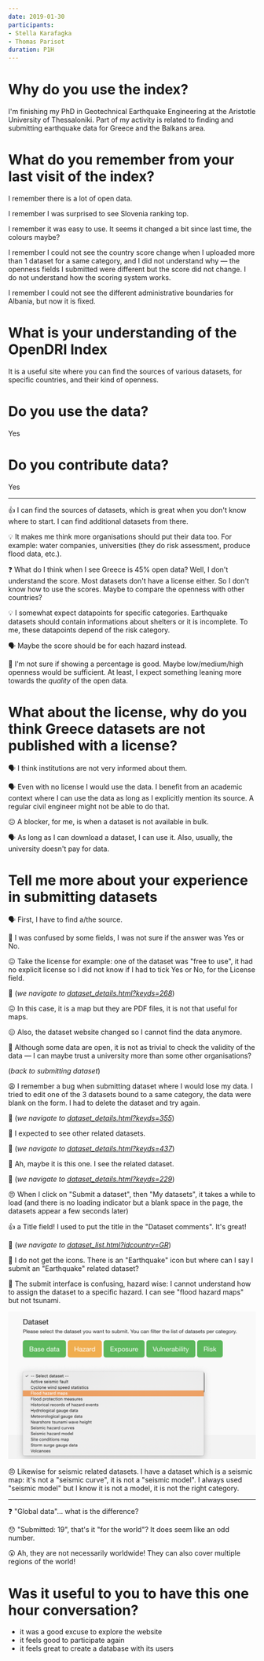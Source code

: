 ```yaml
---
date: 2019-01-30
participants:
- Stella Karafagka
- Thomas Parisot
duration: P1H
---
```


# Why do you use the index?

I'm finishing my PhD in Geotechnical Earthquake Engineering at the Aristotle University of Thessaloniki. Part of my activity is related to finding and submitting earthquake data for Greece and the Balkans area.

# What do you remember from your last visit of the index?

I remember there is a lot of open data.

I remember I was surprised to see Slovenia ranking top.

I remember it was easy to use. It seems it changed a bit since last time, the colours maybe?

I remember I could not see the country score change when I uploaded more than 1 dataset for a same category, and I did not understand why — the openness fields I submitted were different but the score did not change. I do not understand how the scoring system works.

I remember I could not see the different administrative boundaries for Albania, but now it is fixed.

# What is your understanding of the OpenDRI Index

It is a useful site where you can find the sources of various datasets, for specific countries, and their kind of openness.

# Do you use the data?

Yes

# Do you contribute data?

Yes

---

👍 I can find the sources of datasets, which is great when you don't know where to start. I can find additional datasets from there.<br>

💡 It makes me think more organisations should put their data too. For example: water companies, universities (they do risk assessment, produce flood data, etc.).

❓ What do I think when I see Greece is 45% open data? Well, I don't understand the score. Most datasets don't have a license either. So I don't know how to use the scores. Maybe to compare the openness with other countries?

💡 I somewhat expect datapoints for specific categories. Earthquake datasets should contain informations about shelters or it is incomplete. To me, these datapoints depend of the risk category.

🗣 Maybe the score should be for each hazard instead.

🤔 I'm not sure if showing a percentage is good. Maybe low/medium/high openness would be sufficient. At least, I expect something leaning more towards the  _quality_ of the open data.

# What about the license, why do you think Greece datasets are not published with a license?

🗣 I think institutions are not very informed about them.

🗣 Even with no license I would use the data. I benefit from an academic context where I can use the data as long as I explicitly mention its source. A regular civil engineer might not be able to do that.

☹️ A blocker, for me, is when a dataset is not available in bulk.

🗣 As long as I can download a dataset, I can use it. Also, usually, the university doesn't pay for data.

# Tell me more about your experience in submitting datasets

🗣 First, I have to find a/the source.

🤔 I was confused by some fields, I was not sure if the answer was Yes or No.

😖 Take the license for example: one of the dataset was "free to use", it had no explicit license so I did not know if I had to tick Yes or No, for the License field.

🔗 (_we navigate to [dataset_details.html?keyds=268](https://index.opendri.org/dataset_details.html?keyds=268)_)

😖 In this case, it is a map but they are PDF files, it is not that useful for maps.

😖 Also, the dataset website changed so I cannot find the data anymore.

🤔 Although some data are open, it is not as trivial to check the validity of the data — I can maybe trust a university more than some other organisations?

(_back to submitting dataset_)

😩 I remember a bug when submitting dataset where I would lose my data. I tried to edit one of the 3 datasets bound to a same category, the data were blank on the form. I had to delete the dataset and try again.

🔗 (_we navigate to [dataset_details.html?keyds=355](https://index.opendri.org/dataset_details.html?keyds=355)_)

🤔 I expected to see other related datasets.

🔗 (_we navigate to [dataset_details.html?keyds=437](https://index.opendri.org/dataset_details.html?keyds=437)_)

🙂 Ah, maybe it is this one. I see the related dataset.

🔗 (_we navigate to [dataset_details.html?keyds=229](https://index.opendri.org/dataset_details.html?keyds=229)_)

😠 When I click on "Submit a dataset", then "My datasets", it takes a while to load (and there is no loading indicator but a blank space in the page, the datasets appear a few seconds later)

👍 a Title field! I used to put the title in the "Dataset comments". It's great!

🔗 (_we navigate to [dataset_list.html?idcountry=GR](https://index.opendri.org/dataset_list.html?idcountry=GR)_)

🤔 I do not get the icons. There is an "Earthquake" icon but where can I say I submit an "Earthquake" related dataset?

🤔 The submit interface is confusing, hazard wise: I cannot understand how to assign the dataset to a specific hazard. I can see "flood hazard maps" but not tsunami.

![](stella-submit-dataset-category.png)

😠 Likewise for seismic related datasets. I have a dataset which is a seismic map: it's not a "seismic curve", it is not a "seismic model". I always used "seismic model" but I know it is not a model, it is not the right category.

---

❓ "Global data"… what is the difference?

😯 "Submitted: 19", that's it "for the world"? It does seem like an odd number.

😮 Ah, they are not necessarily worldwide! They can also cover multiple regions of the world!

# Was it useful to you to have this one hour conversation?

- it was a good excuse to explore the website
- it feels good to participate again
- it feels great to create a database with its users
